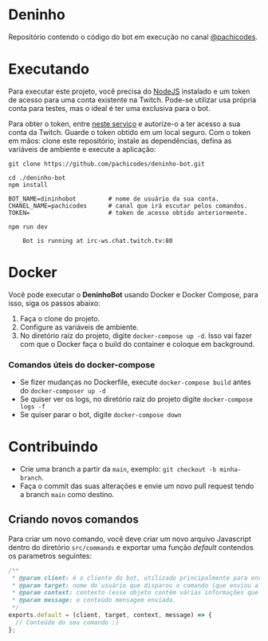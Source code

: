 # Deninho

Repositório contendo o código do bot em execução no canal [@pachicodes][1].

# Executando

Para executar este projeto, você precisa do [NodeJS][2] instalado e um token de acesso para uma conta existente na Twitch. Pode-se utilizar usa própria conta para testes, mas o ideal é ter uma exclusiva para o bot.

Para obter o token, entre [neste serviço][3] e autorize-o a ter acesso a sua conta da Twitch. Guarde o token obtido em um local seguro. Com o token em mãos: clone este repositório, instale as dependências, defina as variáveis de ambiente e execute a aplicação:

```
git clone https://github.com/pachicodes/deninho-bot.git

cd ./deninho-bot
npm install

BOT_NAME=dininhobot         # nome de usuário da sua conta.
CHANEL_NAME=pachicodes      # canal que irá escutar pelos comandos.
TOKEN=                      # token de acesso obtido anteriormente.

npm run dev

    Bot is running at irc-ws.chat.twitch.tv:80
```

# Docker
Você pode executar o **DeninhoBot** usando Docker e Docker Compose, para isso, siga os passos abaixo:
1. Faça o clone do projeto.
2. Configure as variáveis de ambiente.
3. No diretório raiz do projeto, digite `docker-compose up -d`. Isso vai fazer com que o Docker faça o build do container e coloque em background.

### Comandos úteis do docker-compose
- Se fizer mudanças no Dockerfile, execute `docker-compose build` antes do `docker-composer up -d`
- Se quiser ver os logs, no diretório raiz do projeto digite `docker-compose logs -f`
- Se quiser parar o bot, digite `docker-compose down`

# Contribuindo

- Crie uma branch a partir da `main`, exemplo: `git checkout -b minha-branch`.
- Faça o commit das suas alterações e envie um novo pull request tendo a branch `main` como destino.

## Criando novos comandos

Para criar um novo comando, você deve criar um novo arquivo Javascript dentro do diretório `src/commands` e exportar uma
função _default_ contendos os parametros seguintes:

```js
/**
 * @param client: é o cliente do bot, utilizado principalmente para enviar mensagens de volta a quem solicitou.
 * @param target: nome do usuário que disparou o comando (que enviou a mensagem), ex: #pachicodes.
 * @param context: contexto (esse objeto contém várias informações que podem ser utilizados para tomar uma ação, ver melhor na documentção do TMI.js).
 * @param message: o conteúdo mensagem enviada.
 */
exports.default = (client, target, context, message) => {
  // Conteúdo do seu comando :)
};
```

[1]: https://www.twitch.tv/pachicodes
[2]: https://nodejs.org/en/download/
[3]: https://twitchapps.com/tmi/
